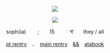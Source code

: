 <div id="header" align="center">

<img src="[https://64.media.tumblr.com/d2686b537da6e540ea81697087c92308/9daddf923761f6ec-14/s500x750/da5535c09aa2b17e89e908ec92f0e1eb179da958.gifv](https://files.catbox.moe/etpjsw.gif)"> 

<p align="center"

<p align="center">
<img src="https://files.catbox.moe/no9tl3.png" />
</p>

<div id="header" align="center">


soph(ia)  　　;　　15ㅤ　 ಿ᱖　ㅤthey / all
</p>

[pt rentry](https://rentry.co/fries)　..　[main rentry](https://rentry.co/soph) ⠀&͟&͟⠀ [atabook](https://yoojoonghyuk.atabook.org/)
</p>

<p align="center"
